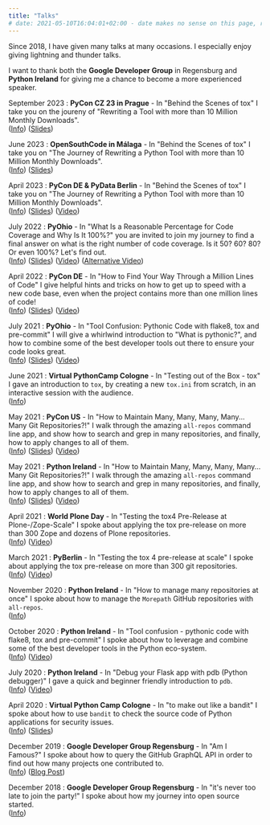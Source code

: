 ```yaml
---
title: "Talks"
# date: 2021-05-10T16:04:01+02:00 - date makes no sense on this page, right?
---
```


Since 2018, I have given many talks at many occasions.
I especially enjoy giving lightning and thunder talks.

I want to thank both the **Google Developer Group** in Regensburg and
**Python Ireland** for giving me a chance to become a more experienced speaker.

September 2023
: **PyCon CZ 23 in Prague** - In "Behind the Scenes of tox" I take you on the
  joureny of "Rewriting a Tool with more than 10 Million Monthly Downloads".  
  ([Info](https://cz.pycon.org/2023/program/talks/109/))
  ([Slides](/data/behind.the.scenes.of.tox.prague.pdf))

June 2023
: **OpenSouthCode in Málaga** - In "Behind the Scenes of tox" I take you on
  "The Journey of Rewriting a Python Tool with more than 10 Million Monthly
  Downloads".  
  ([Info](https://www.opensouthcode.org/conferences/opensouthcode2023/program/proposals/528))
  ([Slides](/data/behind.the.scenes.of.tox.malaga.pdf))

April 2023
: **PyCon DE & PyData Berlin** - In "Behind the Scenes of tox" I take you on
  "The Journey of Rewriting a Python Tool with more than 10 Million Monthly
  Downloads".  
  ([Info](https://2023.pycon.de/program/XEVGVJ/))
  ([Slides](/data/behind.the.scenes.of.tox.pdf))
  ([Video](https://www.youtube.com/watch?v=9JAuyg5hPo0))

July 2022
: **PyOhio** - In "What Is a Reasonable Percentage for Code Coverage and Why Is
  It 100%?" you are invited to join my journey to find a final answer on what is
  the right number of code coverage. Is it 50? 60? 80? Or even 100%? Let's find
  out.  
  ([Info](https://www.pyohio.org/2022/program/talks/what-is-a-reasonable-percentage-for-code-coverage-and-why-is-it-100))
  ([Slides](/data/percentage.of.code.coverage.pdf))
  ([Video](https://www.youtube.com/watch?v=C1hO0naoU8I))
  ([Alternative Video](https://www.youtube.com/watch?v=9AsOOd3fg2s))

April 2022
: **PyCon DE** - In "How to Find Your Way Through a Million Lines of Code" I
  give helpful hints and tricks on how to get up to speed with a new code base,
  even when the project contains more than one million lines of code!  
  ([Info](https://2022.pycon.de/program/WHVGAX/))
  ([Slides](/data/million.lines.of.code.pdf))
  ([Video](https://www.youtube.com/watch?v=5nRW3KNgpls))

July 2021
: **PyOhio** - In "Tool Confusion: Pythonic Code with flake8, tox and pre-commit"
  I will give a whirlwind introduction to "What is pythonic?", and how to combine some of
  the best developer tools out there to ensure your code looks great.  
  ([Info](https://www.pyohio.org/2021/program/talks/tool-confusion-pythonic-code-with-flake8-tox-and-pre-commit))
  ([Slides](/data/tool.confusion.slides.pdf))
  ([Video](https://www.youtube.com/watch?v=OnM3KuE7MQM))

June 2021
: **Virtual PythonCamp Cologne** - In "Testing out of the Box - tox"
  I gave an introduction to `tox`, by creating a new `tox.ini` from scratch,
  in an interactive session with the audience.  
  ([Info](https://barcamps.eu/pycampcologne2021/))

May 2021
: **PyCon US** - In "How to Maintain Many, Many, Many, Many... Many Git Repositories?!"
  I walk through the amazing `all-repos` command line app, and show how to search and grep
  in many repositories, and finally, how to apply changes to all of them.  
  ([Info](https://us.pycon.org/2021/events/lightning-talks/))
  ([Slides](/data/many.many.repos.slides.pdf))
  ([Video](https://youtu.be/5zEn3Jta2Dg?t=2040))

May 2021
: **Python Ireland** - In "How to Maintain Many, Many, Many, Many... Many Git Repositories?!"
  I walk through the amazing `all-repos` command line app, and show how to search and grep
  in many repositories, and finally, how to apply changes to all of them.  
  ([Info](https://www.meetup.com/pythonireland/events/kqwjvrycchbqb/))
  ([Slides](/data/many.many.repos.slides.pdf))
  ([Video](https://www.youtube.com/watch?v=9ZkjNJpUSlY))

April 2021
: **World Plone Day** - In "Testing the tox4 Pre-Release at Plone-/Zope-Scale" I spoke about
  applying the tox pre-release on more than 300 Zope and dozens of Plone repositories.  
  ([Info](https://plone.org/events/wpd))
  ([Video](https://www.youtube.com/watch?v=P6h0hAdZaco))

March 2021
: **PyBerlin** - In "Testing the tox 4 pre-release at scale" I spoke about applying the tox
  pre-release on more than 300 git repositories.  
  ([Info](https://www.meetup.com/en-AU/PyBerlin/events/276414850/))
  ([Video](https://www.youtube.com/watch?v=d3rDDDjKu1M&t=2051s))

November 2020
: **Python Ireland** - In "How to manage many repositories at once" I spoke about how to
  manage the `Morepath` GitHub repositories with `all-repos`.  
  ([Info](https://www.meetup.com/en-AU/pythonireland/events/kqwjvrybcpbpb/))

October 2020
: **Python Ireland** - In "Tool confusion - pythonic code with flake8, tox and pre-commit"
  I spoke about how to leverage and combine some of the best developer tools in the Python eco-system.  
  ([Info](https://www.meetup.com/en-AU/pythonireland/events/kqwjvrybcnbsb/))
  ([Video](https://www.youtube.com/watch?v=8iqhNbDHC-c))

July 2020
: **Python Ireland** - In "Debug your Flask app with pdb (Python debugger)" I gave a quick
  and beginner friendly introduction to `pdb`.  
  ([Info](https://www.meetup.com/en-AU/pythonireland/events/271602841/))
  ([Video](https://www.youtube.com/watch?v=Fxkco-gS4S8))

April 2020
: **Virtual Python Camp Cologne** - In "to make out like a bandit" I spoke about
  how to use `bandit` to check the source code of Python applications for security issues.  
  ([Info](https://barcamps.eu/pycampcologne2020/))
  ([Slides](/data/bandit.slides.pdf))

December 2019
: **Google Developer Group Regensburg** - In "Am I Famous?" I spoke about how to query the GitHub 
  GraphQL API in order to
  find out how many projects one contributed to.  
  ([Info](https://www.meetup.com/de-DE/Mobile-Stammtisch-GDG-Regensburg/events/257156080/))
  ([Blog Post](https://jugmac00.github.io/blog/am-i-famous/))

December 2018
: **Google Developer Group Regensburg** - In "it's never too late to join the party!"
  I spoke about how my journey into open source started.  
  ([Info](https://www.meetup.com/de-DE/Mobile-Stammtisch-GDG-Regensburg/events/257156080/))
